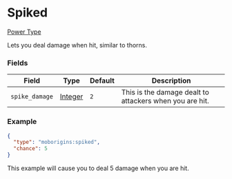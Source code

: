 # Spiked

[Power Type](../power_types.md)

Lets you deal damage when hit, similar to thorns.


### Fields


Field | Type | Default | Description
------|------|---------|-------------
`spike_damage` | [Integer](https://origins.readthedocs.io/en/latest/types/data_types/integer/) | `2` | This is the damage dealt to attackers when you are hit.


### Example

```json
{
  "type": "moborigins:spiked",
  "chance": 5
}
```
This example will cause you to deal 5 damage when you are hit.